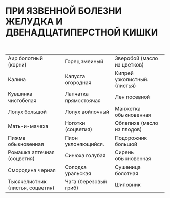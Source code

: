 # ПРИ ЯЗВЕННОЙ БОЛЕЗНИ ЖЕЛУДКА И ДВЕНАДЦАТИПЕРСТНОЙ КИШКИ

 

|                                  |                       |                              |
|----------------------------------|-----------------------|------------------------------|
| Аир болотный (корни)             | Горец змеиный         | Зверобой (масло из цветков)  |
| Калина                           | Капуста огородная     | Кипрей узколистный. (листья) |
| Кувшинка чистобелая              | Лапчатка прямостоячая | Лен посевной                 |
| Лопух большой                    | Лопух войлочный       | Манжетка обыкновенная        |
| Мать-и-мачеха                    | Ноготки (соцветия)    | Облепиха (масло из плодов)   |
| Пижма обыкновенная               | Пион уклоняющийся.    | Подорожник большой           |
| Ромашка аптечная (соцветия)      | Синюха голубая        | Сирень обыкновенная          |
| Смородина черная                 | Солодка уральская     | Сушеница болотная            |
| Тысячелистник (листья, соцветия) | Чага (березовый гриб) | Шиповник                     |
